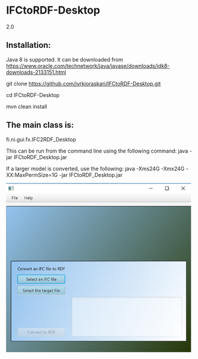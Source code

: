 # IFCtoRDF-Desktop
2.0

## Installation: 
Java 8 is supported. It can be downloaded from https://www.oracle.com/technetwork/java/javase/downloads/jdk8-downloads-2133151.html




git clone https://github.com/jyrkioraskari/IFCtoRDF-Desktop.git

cd IFCtoRDF-Desktop

mvn clean install


## The main class is:

fi.ni.gui.fx.IFC2RDF_Desktop

This can  be run from the command line using the following command:
java -jar IFCtoRDF_Desktop.jar

If a larger model is converted, use the following:
java -Xms24G -Xmx24G -XX:MaxPermSize=1G  -jar IFCtoRDF_Desktop.jar 

![GitHub Logo](/fi.ni.ifc-rdf-desktop/src/main/resources/screen.png)

